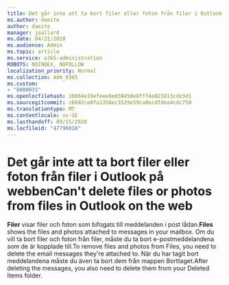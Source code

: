 ```yaml
---
title: Det går inte att ta bort filer eller foton från filer i Outlook på webben
ms.author: daeite
author: daeite
manager: joallard
ms.date: 04/21/2020
ms.audience: Admin
ms.topic: article
ms.service: o365-administration
ROBOTS: NOINDEX, NOFOLLOW
localization_priority: Normal
ms.collection: Adm_O365
ms.custom:
- "8000031"
ms.openlocfilehash: 10864e19efeee0e65845de8fff4e021813cde3d1
ms.sourcegitcommit: c6692ce0fa1358ec3529e59ca0ecdfdea4cdc759
ms.translationtype: MT
ms.contentlocale: sv-SE
ms.lasthandoff: 09/15/2020
ms.locfileid: "47796018"
---
```

# <a name="cant-delete-files-or-photos-from-files-in-outlook-on-the-web"></a><span data-ttu-id="71659-102">Det går inte att ta bort filer eller foton från filer i Outlook på webben</span><span class="sxs-lookup"><span data-stu-id="71659-102">Can't delete files or photos from files in Outlook on the web</span></span>

<span data-ttu-id="71659-103">**Filer** visar filer och foton som bifogats till meddelanden i post lådan.</span><span class="sxs-lookup"><span data-stu-id="71659-103">**Files** shows the files and photos attached to messages in your mailbox.</span></span> <span data-ttu-id="71659-104">Om du vill ta bort filer och foton från filer, måste du ta bort e-postmeddelandena som de är kopplade till.</span><span class="sxs-lookup"><span data-stu-id="71659-104">To remove files and photos from Files, you need to delete the email messages they're attached to.</span></span> <span data-ttu-id="71659-105">När du har tagit bort meddelandena måste du även ta bort dem från mappen Borttaget.</span><span class="sxs-lookup"><span data-stu-id="71659-105">After deleting the messages, you also need to delete them from your Deleted Items folder.</span></span>